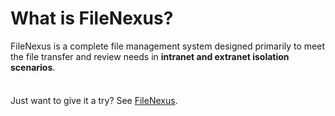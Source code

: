# What is FileNexus?

FileNexus is a complete file management system designed primarily to meet the file transfer and review needs in **intranet and extranet isolation scenarios**.

<div class="tip custom-block" style="padding-top: 8px">

Just want to give it a try? See [FileNexus](https://raina-rise.github.io/file-nexus/).

</div>
